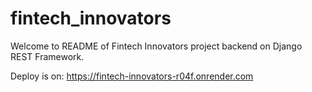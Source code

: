 # fintech_innovators

Welcome to README of Fintech Innovators project backend on Django REST Framework.

Deploy is on: https://fintech-innovators-r04f.onrender.com

